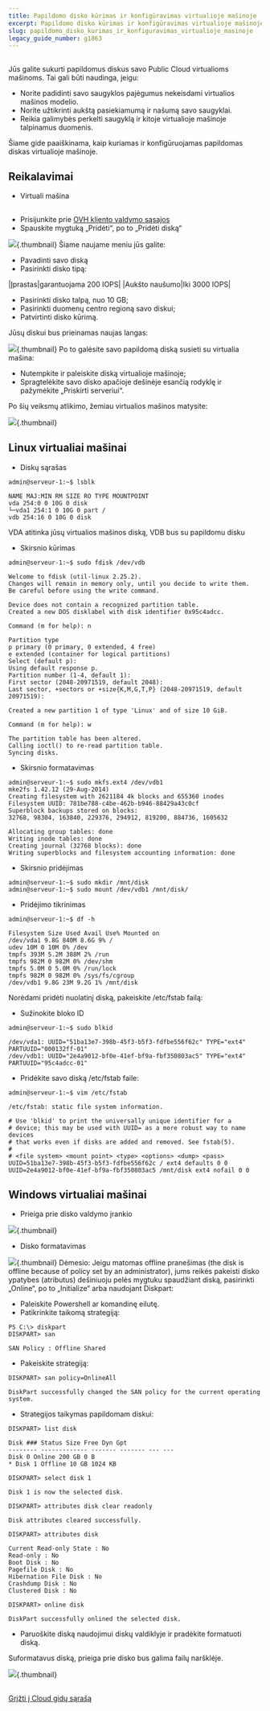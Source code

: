 ```yaml
---
title: Papildomo disko kūrimas ir konfigūravimas virtualioje mašinoje
excerpt: Papildomo disko kūrimas ir konfigūravimas virtualioje mašinoje
slug: papildomo_disko_kurimas_ir_konfiguravimas_virtualioje_masinoje
legacy_guide_number: g1863
---
```



## 
Jūs galite sukurti papildomus diskus savo Public Cloud virtualioms mašinoms.
Tai gali būti naudinga, jeigu:

- Norite padidinti savo saugyklos pajėgumus nekeisdami virtualios mašinos modelio.
- Norite užtikrinti aukštą pasiekiamumą ir našumą savo saugyklai.
- Reikia galimybės perkelti saugyklą ir kitoje virtualioje mašinoje talpinamus duomenis.


Šiame gide paaiškinama, kaip kuriamas ir konfigūruojamas papildomas diskas virtualioje mašinoje.


## Reikalavimai

- Virtuali mašina




## 

- Prisijunkite prie [OVH kliento valdymo sąsajos](https://www.ovh.com/manager/cloud/)
- Spauskite mygtuką „Pridėti“, po to „Pridėti diską“



![](images/img_2731.jpg){.thumbnail}
Šiame naujame meniu jūs galite:

- Pavadinti savo diską
- Pasirinkti disko tipą:

|Įprastas|garantuojama 200 IOPS|
|Aukšto naušumo|Iki 3000 IOPS|



- Pasirinkti disko talpą, nuo 10 GB;
- Pasirinkti duomenų centro regioną savo diskui;
- Patvirtinti disko kūrimą.


Jūsų diskui bus prieinamas naujas langas:

![](images/img_2732.jpg){.thumbnail}
Po to galėsite savo papildomą diską susieti su virtualia mašina:

- Nutempkite ir paleiskite diską virtualioje mašinoje;
- Spragtelėkite savo disko apačioje dešinėje esančią rodyklę ir pažymėkite „Priskirti serveriui“.


Po šių veiksmų atlikimo, žemiau virtualios mašinos matysite:

![](images/img_2733.jpg){.thumbnail}


## Linux virtualiai mašinai

- Diskų sąrašas

```
admin@serveur-1:~$ lsblk

NAME MAJ:MIN RM SIZE RO TYPE MOUNTPOINT
vda 254:0 0 10G 0 disk
└─vda1 254:1 0 10G 0 part /
vdb 254:16 0 10G 0 disk
```



VDA atitinka jūsų virtualios mašinos diską, VDB bus su papildomu disku

- Skirsnio kūrimas

```
admin@serveur-1:~$ sudo fdisk /dev/vdb

Welcome to fdisk (util-linux 2.25.2).
Changes will remain in memory only, until you decide to write them.
Be careful before using the write command.

Device does not contain a recognized partition table.
Created a new DOS disklabel with disk identifier 0x95c4adcc.
```



```
Command (m for help): n

Partition type
p primary (0 primary, 0 extended, 4 free)
e extended (container for logical partitions)
Select (default p):
Using default response p.
Partition number (1-4, default 1):
First sector (2048-20971519, default 2048):
Last sector, +sectors or +size{K,M,G,T,P} (2048-20971519, default 20971519):

Created a new partition 1 of type 'Linux' and of size 10 GiB.
```



```
Command (m for help): w

The partition table has been altered.
Calling ioctl() to re-read partition table.
Syncing disks.
```


- Skirsnio formatavimas

```
admin@serveur-1:~$ sudo mkfs.ext4 /dev/vdb1
mke2fs 1.42.12 (29-Aug-2014)
Creating filesystem with 2621184 4k blocks and 655360 inodes
Filesystem UUID: 781be788-c4be-462b-b946-88429a43c0cf
Superblock backups stored on blocks:
32768, 98304, 163840, 229376, 294912, 819200, 884736, 1605632

Allocating group tables: done
Writing inode tables: done
Creating journal (32768 blocks): done
Writing superblocks and filesystem accounting information: done
```


- Skirsnio pridėjimas

```
admin@serveur-1:~$ sudo mkdir /mnt/disk
admin@serveur-1:~$ sudo mount /dev/vdb1 /mnt/disk/
```


- Pridėjimo tikrinimas

```
admin@serveur-1:~$ df -h

Filesystem Size Used Avail Use% Mounted on
/dev/vda1 9.8G 840M 8.6G 9% /
udev 10M 0 10M 0% /dev
tmpfs 393M 5.2M 388M 2% /run
tmpfs 982M 0 982M 0% /dev/shm
tmpfs 5.0M 0 5.0M 0% /run/lock
tmpfs 982M 0 982M 0% /sys/fs/cgroup
/dev/vdb1 9.8G 23M 9.2G 1% /mnt/disk
```



Norėdami pridėti nuolatinį diską, pakeiskite /etc/fstab failą:


- Sužinokite bloko ID

```
admin@serveur-1:~$ sudo blkid

/dev/vda1: UUID="51ba13e7-398b-45f3-b5f3-fdfbe556f62c" TYPE="ext4" PARTUUID="000132ff-01"
/dev/vdb1: UUID="2e4a9012-bf0e-41ef-bf9a-fbf350803ac5" TYPE="ext4" PARTUUID="95c4adcc-01"
```


- Pridėkite savo diską /etc/fstab faile:

```
admin@serveur-1:~$ vim /etc/fstab

/etc/fstab: static file system information.

# Use 'blkid' to print the universally unique identifier for a
# device; this may be used with UUID= as a more robust way to name devices
# that works even if disks are added and removed. See fstab(5).
#
# <file system> <mount point> <type> <options> <dump> <pass>
UUID=51ba13e7-398b-45f3-b5f3-fdfbe556f62c / ext4 defaults 0 0
UUID=2e4a9012-bf0e-41ef-bf9a-fbf350803ac5 /mnt/disk ext4 nofail 0 0
```





## Windows virtualiai mašinai

- Prieiga prie disko valdymo įrankio



![](images/img_2736.jpg){.thumbnail}

- Disko formatavimas



![](images/img_2737.jpg){.thumbnail}
Dėmesio:
Jeigu matomas offline pranešimas (the disk is offline because of policy set by an administrator), jums reikės pakeisti disko ypatybes (atributus) dešiniuoju pelės mygtuku spaudžiant diską, pasirinkti „Online“, po to „Initialize“ arba naudojant Diskpart:


- Paleiskite Powershell ar komandinę eilutę.
- Patikrinkite taikomą strategiją:

```
PS C:\> diskpart
DISKPART> san

SAN Policy : Offline Shared
```


- Pakeiskite strategiją:

```
DISKPART> san policy=OnlineAll

DiskPart successfully changed the SAN policy for the current operating system.
```


- Strategijos taikymas papildomam diskui:

```
DISKPART> list disk

Disk ### Status Size Free Dyn Gpt
-------- ------------- ------- ------- --- ---
Disk 0 Online 200 GB 0 B
* Disk 1 Offline 10 GB 1024 KB
```



```
DISKPART> select disk 1

Disk 1 is now the selected disk.
```



```
DISKPART> attributes disk clear readonly

Disk attributes cleared successfully.
```



```
DISKPART> attributes disk

Current Read-only State : No
Read-only : No
Boot Disk : No
Pagefile Disk : No
Hibernation File Disk : No
Crashdump Disk : No
Clustered Disk : No
```



```
DISKPART> online disk

DiskPart successfully onlined the selected disk.
```


- Paruoškite diską naudojimui diskų valdiklyje ir pradėkite formatuoti diską.


Suformatavus diską, prieiga prie disko bus galima failų naršklėje.

![](images/img_2738.jpg){.thumbnail}


## 
[Grįžti į Cloud gidų sąrašą]({legacy}1785)

